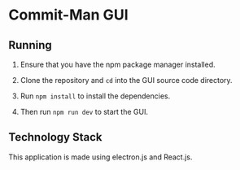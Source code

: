 # Commit-Man GUI

## Running

1. Ensure that you have the npm package manager installed.
2. Clone the repository and `cd` into the GUI source code directory.
3. Run `npm install` to install the dependencies. 

4. Then run `npm run dev` to start the GUI.

## Technology Stack

This application is made using electron.js and React.js.
